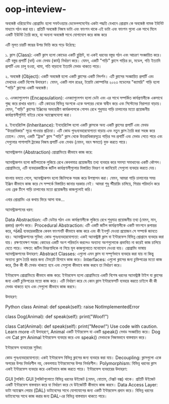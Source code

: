 # oop-inteview-

অবজেক্ট ওরিয়েন্টেড প্রোগ্রামিং হলো সফটওয়্যার ডেভেলপমেন্টের একটা পদ্ধতি যেখানে প্রোগ্রাম কে অবজেক্ট নামক ইউনিট মাধ্যমে গঠন করা হয়।  প্রতিটি অবজেক্ট নিজস্ব ডাটা এবং ফাংশন থাকে এই ডাটা এবং ফাংশন গুলো এক সাথে মিলে একটি ইউনিট তৈরি করে,  যা অন্যনা অবজেক্ট সাথে যোগাযোগ করে কাজ করে

এটি মূলত চারটি স্তম্ভের উপর ভিত্তি করে গড়ে উঠেছে:

১. ক্লাস (Class): একটি ক্লাস হলো কোডের একটি ব্লুপ্রিন্ট, যা একই ধরনের বস্তুর গঠন এবং আচরণ সংজ্ঞায়িত করে। এটি বস্তুর প্রপার্টি (ধর্ম) এবং মেথড (কার্য) নির্ধারণ করে। যেমন, একটি "গাড়ি" ক্লাসে গাড়ির রং, মডেল, গতি ইত্যাদি প্রপার্টি এবং চালু হওয়া, থামা, গতি বাড়ানো ইত্যাদি মেথড থাকতে পারে।

২. অবজেক্ট (Object): একটি অবজেক্ট হলো একটি ক্লাসের একটি নিদর্শন। এটি ক্লাসের সংজ্ঞায়িত প্রপার্টি এবং মেথডের একটি বিশেষ উদাহরণ। যেমন, একটি লাল রঙের, টয়োটা কোম্পানির ২০২৩ মডেলের "ক্যামরি" গাড়ি হলো "গাড়ি" ক্লাসের একটি অবজেক্ট।

৩. এনক্যাপুলেশন (Encapsulation): এনক্যাপুলেশন হলো ডেটা এবং এর সাথে সম্পর্কিত কার্যপ্রণালীকে একসাথে গুচ্ছ করে রাখার ধারণা। এটি কোডের বিভিন্ন অংশকে একে অপরের থেকে স্বাধীন করে এবং সিস্টেমের নিরাপত্তা বাড়ায়। যেমন, "গাড়ি" ক্লাসের ইঞ্জিনের অভ্যন্তরীণ কার্যকলাপকে গোপন রেখে শুধুমাত্র গাড়ি চালানোর মতো প্রয়োজনীয় কার্যপ্রণালীগুলিই বাইরে থেকে অ্যাক্সেসযোগ্য করা।

৪. ইনহেরিটেন্স (Inheritance): ইনহেরিটেন্স হলো একটি ক্লাসকে অন্য একটি ক্লাসের প্রপার্টি এবং মেথড "উত্তরাধিকার" সূত্রে পাওয়ার প্রক্রিয়া। এটি কোড পুনঃব্যবহারযোগ্যতা বাড়ায় এবং নতুন ক্লাস তৈরি করা সহজ করে তোলে। যেমন, একটি "ট্রাক" ক্লাস "গাড়ি" ক্লাস থেকে উত্তরাধিকারসূত্রে গাড়ির সব প্রপার্টি এবং মেথড পেতে পারে এবং সেগুলোর পাশাপাশি ট্রাকের নিজস্ব প্রপার্টি এবং মেথড (যেমন, বহন ক্ষমতা) যুক্ত করতে পারে।


অ্যাবস্ট্রাকশন (Abstraction) প্রোগ্রামিংয়ে কীভাবে কাজ করে:

অ্যাবস্ট্রাকশন হলো জটিলতাকে লুকিয়ে রেখে কেবলমাত্র প্রয়োজনীয় তথ্য ব্যবহার করে সমস্যা সমাধানের একটি কৌশল। প্রোগ্রামিংয়ে, এটি ব্যবহারকারীকে জটিল কার্যপ্রণালীগুলোর বিস্তারিত বিবরণ না জানিয়েই সেগুলো ব্যবহার করতে দেয়।

বাংলায় বলতে গেলে, অ্যাবস্ট্রাকশন হলো জিনিসকে সহজ করে উপস্থাপন করা। যেমন, আমরা গাড়ি চালানোর সময় ইঞ্জিন কীভাবে কাজ করে সে সম্পর্কে বিস্তারিত জানার দরকার নেই। আমরা শুধু স্টীয়ারিং চালিয়ে, গিয়ার পরিবর্তন করে এবং ব্রেক টিপে গাড়ি চালানোর মতো প্রয়োজনীয় কাজগুলোই করি।

এবার প্রোগ্রামিং এর কথায় ফিরে আসা যাক...

অ্যাবস্ট্রাকশনের ধরন:

Data Abstraction: এটি ডেটার গঠন এবং কার্যপ্রণালীকে লুকিয়ে রেখে শুধুমাত্র প্রয়োজনীয় তথ্য (যেমন, মান, প্রকার) প্রদর্শন করে।
Procedural Abstraction: এটি একটি জটিল কার্যপ্রণালীকে একটি ফাংশনে রূপান্তর করে, જેથી ব্যবহারকারীকে কেবল ফাংশনটি কীভাবে কাজ করে এবং কী ইনপুট দেওয়া প্রয়োজন সে সম্পর্কে জানতে হয়।
অ্যাবস্ট্রাকশনের সুবিধা:
কোড পুনঃব্যবহারযোগ্যতা: একই অ্যাবস্ট্রাক্ট ক্লাস বা ইন্টারফেস বিভিন্ন প্রোগ্রামে ব্যবহার করা যায়।
রক্ষণাবেক্ষণ সহজ: কোডের একটি অংশ পরিবর্তন করলেও অন্যান্য অংশগুলোকে প্রভাবিত না করেই কাজ চালিয়ে যেতে পারে।
দক্ষতা: জটিল বিবরণাদিকে না গিয়ে মূল কাজগুলোতে মনোযোগ দেওয়া যায়।
প্রোগ্রামিং ভাষায় অ্যাবস্ট্রাকশনের উদাহরণ:
Abstract Classes: এগুলো এমন ক্লাস যা সম্পূর্ণভাবে ব্যবহার করা যায় না কিন্তু অন্যান্য ক্লাস তৈরি করার জন্য টেমপ্লেট হিসাবে কাজ করে।
Interfaces: এগুলো ক্লাসের জন্য চুক্তিপত্রের মতো কাজ করে, ঠিক কী কী মেথড থাকতে হবে এবং সেগুলো কীভাবে কাজ করবে তা নির্ধারণ করে।





ইন্টারফেস প্রোগ্রামিংয়ে কীভাবে কাজ করে:
ইন্টারফেস হলো প্রোগ্রামিংয়ে একটি বিশেষ ধরনের অ্যাবস্ট্রাক্ট টাইপ যা ক্লাসের জন্য একটি চুক্তিপত্রের মতো কাজ করে। এটি নির্ধারণ করে যে কোন ক্লাস ইন্টারফেসটি ব্যবহার করতে চাইলে কী কী মেথড থাকতে হবে এবং সেগুলো কীভাবে কাজ করবে।

উদাহরণ:

Python
class Animal:
    def speak(self):
        raise NotImplementedError

class Dog(Animal):
    def speak(self):
        print("Woof!")

class Cat(Animal):
    def speak(self):
        print("Meow!")
Use code with caution. Learn more
এই উদাহরণে, Animal একটি ইন্টারফেস যা একটি speak() মেথড সংজ্ঞায়িত করে। Dog এবং Cat ক্লাস Animal ইন্টারফেস ব্যবহার করে এবং speak() মেথডকে নিজস্বভাবে বাস্তবায়ন করে।

ইন্টারফেস ব্যবহারের সুবিধা:

কোড পুনঃব্যবহারযোগ্যতা: একই ইন্টারফেস বিভিন্ন ক্লাসের জন্য ব্যবহার করা যায়।
Decoupling: ক্লাসগুলো একে অপরের উপর নির্ভরশীল নয়, কেবলমাত্র ইন্টারফেসের উপর নির্ভরশীল।
Polymorphism: বিভিন্ন ধরনের ক্লাস একই ইন্টারফেস ব্যবহার করে একইভাবে কাজ করতে পারে।
ইন্টারফেস ব্যবহারের উদাহরণ:

GUI টুলকিট: GUI টুলকিটগুলোতে বিভিন্ন ধরনের উইজেট (যেমন, বোতাম, টেক্সট বক্স) থাকে। প্রতিটি উইজেট একটি ইন্টারফেস বাস্তবায়ন করে যা নির্ধারণ করে যে উইজেটটি কীভাবে কাজ করবে।
Data Access Layer: ডাটা অ্যাক্সেস লেয়ার (DAL) ডাটাবেসের সাথে যোগাযোগের জন্য একটি ইন্টারফেস প্রদান করে। বিভিন্ন ধরনের ডাটাবেসের সাথে কাজ করার জন্য DAL-এর বিভিন্ন বাস্তবায়ন থাকতে পারে।
